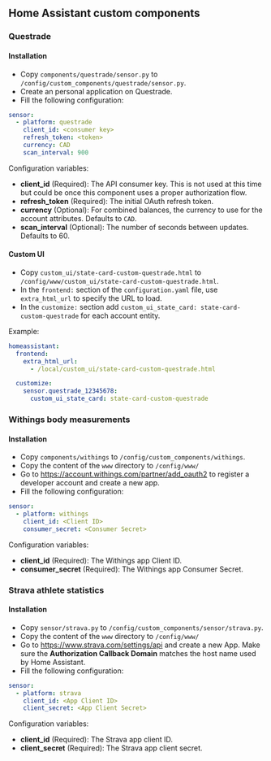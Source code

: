 ## Home Assistant custom components

### Questrade

#### Installation

- Copy `components/questrade/sensor.py` to `/config/custom_components/questrade/sensor.py`.
- Create an personal application on Questrade.
- Fill the following configuration:

```yaml
sensor:
  - platform: questrade
    client_id: <consumer key>
    refresh_token: <token>
    currency: CAD
    scan_interval: 900
```

Configuration variables:

- **client_id** (Required): The API consumer key. This is not used at this
  time but could be once this component uses a proper authorization flow.
- **refresh_token** (Required): The initial OAuth refresh token.
- **currency** (Optional): For combined balances, the currency to use for the
  account attributes. Defaults to `CAD`.
- **scan_interval** (Optional): The number of seconds between updates.
  Defaults to 60.

#### Custom UI

- Copy `custom_ui/state-card-custom-questrade.html` to
  `/config/www/custom_ui/state-card-custom-questrade.html`.
- In the `frontend:` section of the `configuration.yaml` file, use
  `extra_html_url` to specify the URL to load.
- In the `customize:` section add `custom_ui_state_card: state-card-custom-questrade`
  for each account entity.

Example:

```yaml
homeassistant:
  frontend:
    extra_html_url:
      - /local/custom_ui/state-card-custom-questrade.html

  customize:
    sensor.questrade_12345678:
      custom_ui_state_card: state-card-custom-questrade
```


### Withings body measurements

#### Installation

- Copy `components/withings` to `/config/custom_components/withings`.
- Copy the content of the `www` directory to `/config/www/`
- Go to https://account.withings.com/partner/add_oauth2 to register a developer account and create a new app.
- Fill the following configuration:

```yaml
sensor:
  - platform: withings
    client_id: <Client ID>
    consumer_secret: <Consumer Secret>
```

Configuration variables:

- **client_id** (Required): The Withings app Client ID.
- **consumer_secret** (Required): The Withings app Consumer Secret.


### Strava athlete statistics

#### Installation

- Copy `sensor/strava.py` to `/config/custom_components/sensor/strava.py`.
- Copy the content of the `www` directory to `/config/www/`
- Go to https://www.strava.com/settings/api and create a new App. Make sure the
  **Authorization Callback Domain** matches the host name used by Home Assistant.
- Fill the following configuration:

```yaml
sensor:
  - platform: strava
    client_id: <App Client ID>
    client_secret: <App Client Secret>
```

Configuration variables:

- **client_id** (Required): The Strava app client ID.
- **client_secret** (Required): The Strava app client secret.
